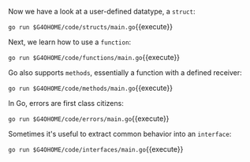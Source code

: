Now we have a look at a user-defined datatype, a `struct`:

`go run $G4OHOME/code/structs/main.go`{{execute}}

Next, we learn how to use a `function`:

`go run $G4OHOME/code/functions/main.go`{{execute}}

Go also supports `methods`, essentially a function with a defined receiver:

`go run $G4OHOME/code/methods/main.go`{{execute}}

In Go, errors are first class citizens:

`go run $G4OHOME/code/errors/main.go`{{execute}}

Sometimes it's useful to extract common behavior into an `interface`:

`go run $G4OHOME/code/interfaces/main.go`{{execute}}